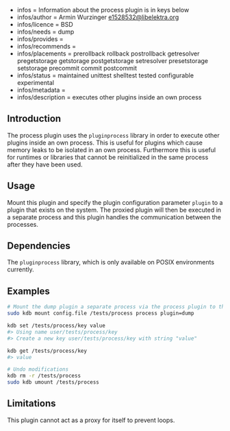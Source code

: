 - infos = Information about the process plugin is in keys below
- infos/author = Armin Wurzinger <e1528532@libelektra.org>
- infos/licence = BSD
- infos/needs = dump
- infos/provides =
- infos/recommends =
- infos/placements = prerollback rollback postrollback getresolver pregetstorage getstorage postgetstorage setresolver presetstorage setstorage precommit commit postcommit
- infos/status = maintained unittest shelltest tested configurable experimental
- infos/metadata = 
- infos/description = executes other plugins inside an own process

## Introduction

The process plugin uses the `pluginprocess` library in order to execute other plugins inside an own process. 
This is useful for plugins which cause memory leaks to be isolated in an own process. Furthermore 
this is useful for runtimes or libraries that cannot be reinitialized in the same process after they 
have been used.

## Usage

Mount this plugin and specify the plugin configuration parameter `plugin` to a plugin that exists on 
the system. The proxied plugin will then be executed in a separate process and this plugin handles 
the communication between the processes.

## Dependencies

The `pluginprocess` library, which is only available on POSIX environments currently.

## Examples

```sh
# Mount the dump plugin a separate process via the process plugin to the cascading namespace `/examples/process`
sudo kdb mount config.file /tests/process process plugin=dump

kdb set /tests/process/key value
#> Using name user/tests/process/key
#> Create a new key user/tests/process/key with string "value"

kdb get /tests/process/key
#> value

# Undo modifications
kdb rm -r /tests/process
sudo kdb umount /tests/process
```

## Limitations

This plugin cannot act as a proxy for itself to prevent loops.
